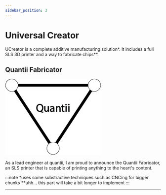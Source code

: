 ```yaml
---
sidebar_position: 3
---
```


# Universal Creator

UCreator is a complete additive manufacturing solution*. It includes a full SLS 3D printer and a way to fabricate chips**.

## Quantii Fabricator

![Quantii](/img/Quantii.png)

As a lead engineer at quantii, I am proud to announce the Quantii Fabricator, an SLS printer that is capable of printing anything to the heart's content.

:::note
*uses some substractive techniques such as CNCing for bigger chunks
**uhh... this part will take a bit longer to implement
:::

---

<script src="https://giscus.app/client.js"
        data-repo="hyperswine/hyperswine.github.io"
        data-repo-id="R_kgDOGm36XA"
        data-category="Q&A"
        data-category-id="DIC_kwDOGm36XM4CcCgF"
        data-mapping="pathname"
        data-strict="0"
        data-reactions-enabled="1"
        data-emit-metadata="0"
        data-input-position="bottom"
        data-theme="preferred_color_scheme"
        data-lang="en"
        crossorigin="anonymous"
        async>
</script>
